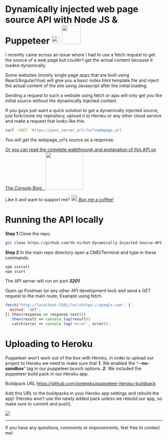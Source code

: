 # Dynamically injected web page source API with Node JS & Puppeteer <span align="right"><img src="https://developers.google.com/web/tools/images/puppeteer.png" width="25" href="#"/> <img src="https://nodejs.org/static/images/logos/nodejs-new-pantone-black.svg" width="60" href="#"/></span>


I recently came across an issue where I had to use a fetch request to get the source of a web page but couldn’t get the actual content because it loaded dynamically.

Some websites (mostly single page apps that are built using React/Angular/Vue) will give you a basic index.html template file and inject the actual content of the site using Javascript after the initial loading.

Sending a request to such a website using fetch or ajax will only get you the initial source without the dynamically injected content.

If you guys just want a quick solution to get a dynamically injected source, just fork/clone my repository, upload it to Heroku or any other cloud service and make a request that looks like this.

```bash
curl -XGET 'https://your_server_url/?url=webpage_url'
```
You will get the webpage_url’s source as a response.


[Or you can read the complete walkthrough and explanation of this API on The Console Blog&nbsp;&nbsp;
<img src="https://theconsoleblog.com/wp-content/uploads/2021/01/the_console_blog_logo.png" width="120"/>
](https://theconsoleblog.com/get-injected-page-source-api/)


Like it and want to support me? [<img src="https://uploads-ssl.webflow.com/5c14e387dab576fe667689cf/5cbee341ae2b8813ae072f5b_Ko-fi_logo_RGB_Outline.png" width="20"/> Buy me a coffee!](https://ko-fi.com/theconsoleblog)


# Running the API locally
 **Step 1** Clone the repo.
 ```bash
 git clone https://github.com/tk-ni/Get-Dynamically-Injected-Source-API.git
```

**Step 2** In the main repo directory open a CMD/Terminal and type in these commands.

```bash
npm install
npm start
```
The API server will run on port ***3201***.

Open up Postman (or any other API development tool) and send a GET request to the main route, Example using fetch.
```javascript
fetch("http://localhost:3201/?url=https://google.com", {
  method: 'GET',
}).then(response => response.text())
  .then(result => console.log(result))
  .catch(error => console.log('error', error));
```

# Uploading to Heroku

Puppeteer won’t work out of the box with Heroku, in order to upload our project to Heroku we need to make sure that ***1.*** We enabled the ***‘--no-sandbox’*** tag in our puppeteer.launch options. ***2.*** We included the puppeteer build pack in our Heroku app.

Buildpack URL https://github.com/jontewks/puppeteer-heroku-buildpack

Add this URL to the buildpacks in your Heroku app settings and rebuild the app! (Heroku won’t use the newly added pack unless we rebuild our app, so make sure to commit and push).

<img src="https://theconsoleblog.com/wp-content/uploads/2021/01/heroku-puppeteer-buildpacks-1024x355.png">

---
If you have any questions, comments or improvements, feel free to contact me!